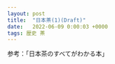 ```yaml
---
layout: post
title:  "日本茶(1)(Draft)"
date:   2022-06-09 0:00:03 +0000
tags: 歴史 茶
---
```


参考：「日本茶のすべてがわかる本」